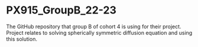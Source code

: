 # PX915_GroupB_22-23
The GitHub repository that group B of cohort 4 is using for their project. Project relates to solving spherically symmetric diffusion equation and using this solution.
